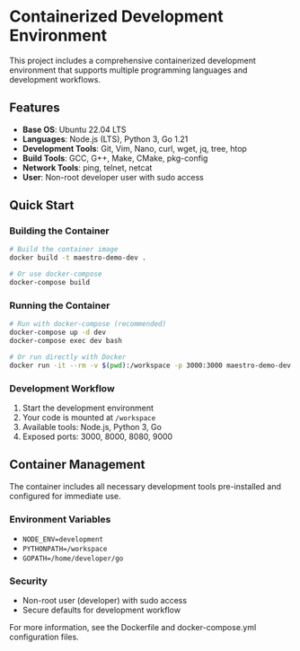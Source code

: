 # Containerized Development Environment

This project includes a comprehensive containerized development environment that supports multiple programming languages and development workflows.

## Features

- **Base OS**: Ubuntu 22.04 LTS
- **Languages**: Node.js (LTS), Python 3, Go 1.21
- **Development Tools**: Git, Vim, Nano, curl, wget, jq, tree, htop
- **Build Tools**: GCC, G++, Make, CMake, pkg-config
- **Network Tools**: ping, telnet, netcat
- **User**: Non-root developer user with sudo access

## Quick Start

### Building the Container

```bash
# Build the container image
docker build -t maestro-demo-dev .

# Or use docker-compose
docker-compose build
```

### Running the Container

```bash
# Run with docker-compose (recommended)
docker-compose up -d dev
docker-compose exec dev bash

# Or run directly with Docker
docker run -it --rm -v $(pwd):/workspace -p 3000:3000 maestro-demo-dev
```

### Development Workflow

1. Start the development environment
2. Your code is mounted at `/workspace`
3. Available tools: Node.js, Python 3, Go
4. Exposed ports: 3000, 8000, 8080, 9000

## Container Management

The container includes all necessary development tools pre-installed and configured for immediate use.

### Environment Variables

- `NODE_ENV=development`
- `PYTHONPATH=/workspace`
- `GOPATH=/home/developer/go`

### Security

- Non-root user (developer) with sudo access
- Secure defaults for development workflow

For more information, see the Dockerfile and docker-compose.yml configuration files.

